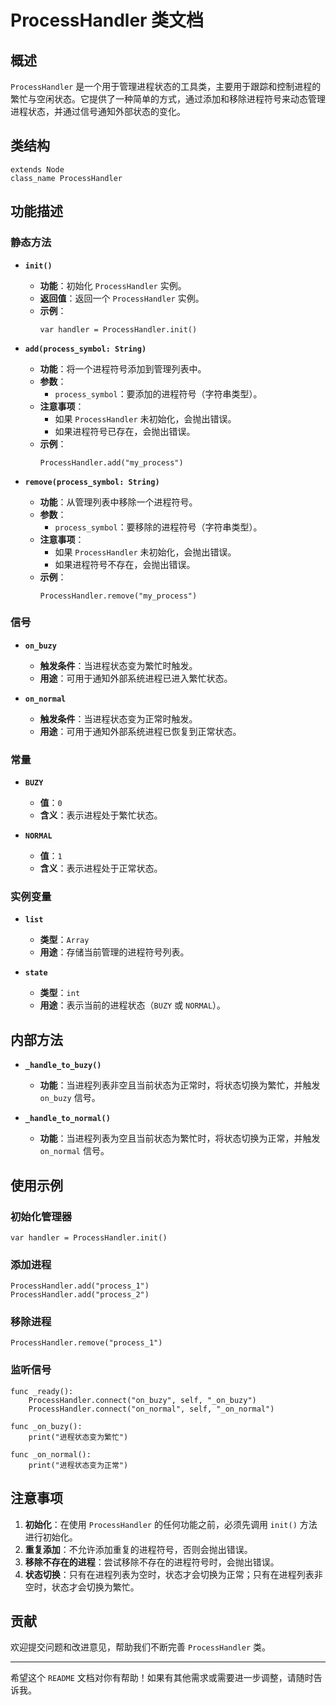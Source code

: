 # ProcessHandler 类文档

## 概述

`ProcessHandler` 是一个用于管理进程状态的工具类，主要用于跟踪和控制进程的繁忙与空闲状态。它提供了一种简单的方式，通过添加和移除进程符号来动态管理进程状态，并通过信号通知外部状态的变化。

## 类结构

```gdscript
extends Node
class_name ProcessHandler
```

## 功能描述

### 静态方法

- **`init()`**
  - **功能**：初始化 `ProcessHandler` 实例。
  - **返回值**：返回一个 `ProcessHandler` 实例。
  - **示例**：
    ```gdscript
    var handler = ProcessHandler.init()
    ```

- **`add(process_symbol: String)`**
  - **功能**：将一个进程符号添加到管理列表中。
  - **参数**：
    - `process_symbol`：要添加的进程符号（字符串类型）。
  - **注意事项**：
    - 如果 `ProcessHandler` 未初始化，会抛出错误。
    - 如果进程符号已存在，会抛出错误。
  - **示例**：
    ```gdscript
    ProcessHandler.add("my_process")
    ```

- **`remove(process_symbol: String)`**
  - **功能**：从管理列表中移除一个进程符号。
  - **参数**：
    - `process_symbol`：要移除的进程符号（字符串类型）。
  - **注意事项**：
    - 如果 `ProcessHandler` 未初始化，会抛出错误。
    - 如果进程符号不存在，会抛出错误。
  - **示例**：
    ```gdscript
    ProcessHandler.remove("my_process")
    ```

### 信号

- **`on_buzy`**
  - **触发条件**：当进程状态变为繁忙时触发。
  - **用途**：可用于通知外部系统进程已进入繁忙状态。

- **`on_normal`**
  - **触发条件**：当进程状态变为正常时触发。
  - **用途**：可用于通知外部系统进程已恢复到正常状态。

### 常量

- **`BUZY`**
  - **值**：`0`
  - **含义**：表示进程处于繁忙状态。

- **`NORMAL`**
  - **值**：`1`
  - **含义**：表示进程处于正常状态。

### 实例变量

- **`list`**
  - **类型**：`Array`
  - **用途**：存储当前管理的进程符号列表。

- **`state`**
  - **类型**：`int`
  - **用途**：表示当前的进程状态（`BUZY` 或 `NORMAL`）。

## 内部方法

- **`_handle_to_buzy()`**
  - **功能**：当进程列表非空且当前状态为正常时，将状态切换为繁忙，并触发 `on_buzy` 信号。

- **`_handle_to_normal()`**
  - **功能**：当进程列表为空且当前状态为繁忙时，将状态切换为正常，并触发 `on_normal` 信号。

## 使用示例

### 初始化管理器

```gdscript
var handler = ProcessHandler.init()
```

### 添加进程

```gdscript
ProcessHandler.add("process_1")
ProcessHandler.add("process_2")
```

### 移除进程

```gdscript
ProcessHandler.remove("process_1")
```

### 监听信号

```gdscript
func _ready():
    ProcessHandler.connect("on_buzy", self, "_on_buzy")
    ProcessHandler.connect("on_normal", self, "_on_normal")

func _on_buzy():
    print("进程状态变为繁忙")

func _on_normal():
    print("进程状态变为正常")
```

## 注意事项

1. **初始化**：在使用 `ProcessHandler` 的任何功能之前，必须先调用 `init()` 方法进行初始化。
2. **重复添加**：不允许添加重复的进程符号，否则会抛出错误。
3. **移除不存在的进程**：尝试移除不存在的进程符号时，会抛出错误。
4. **状态切换**：只有在进程列表为空时，状态才会切换为正常；只有在进程列表非空时，状态才会切换为繁忙。

## 贡献

欢迎提交问题和改进意见，帮助我们不断完善 `ProcessHandler` 类。

---

希望这个 `README` 文档对你有帮助！如果有其他需求或需要进一步调整，请随时告诉我。
